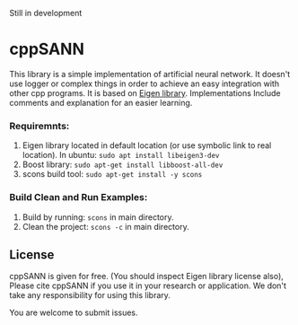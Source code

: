 Still in development 

# cppSANN

This library is a simple implementation of artificial neural network.
It doesn't use logger or complex things in order to achieve an easy integration with other 
cpp programs. It is based on [Eigen library](https://eigen.tuxfamily.org/dox/). 
Implementations Include comments and explanation for an easier learning. 

### Requiremnts:

1. Eigen library located in default location (or use symbolic link to real location). 
   In ubuntu: ```sudo apt install libeigen3-dev ```
2. Boost library: ```sudo apt-get install libboost-all-dev```
3. scons build tool: ```sudo apt-get install -y scons```

### Build Clean and Run Examples:

1. Build by running: ```scons``` in main directory. 
2. Clean the project: ```scons -c``` in main directory. 


## License 
cppSANN is given for free. (You should inspect Eigen library license also), 
Please cite cppSANN if you use it in your research or application. 
We don't take any responsibility for using this library. 

You are welcome to submit issues. 
